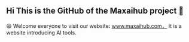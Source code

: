 ## Hi This is the GitHub of the Maxaihub project 👋

😄  Welcome everyone to visit our website: www.maxaihub.com， It is a website introducing AI tools.
